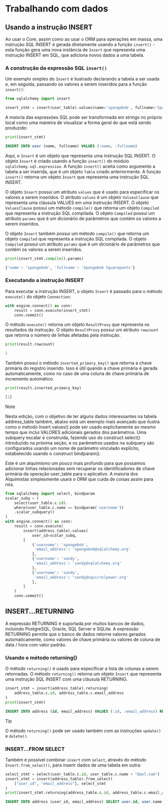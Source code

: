 # Trabalhando com dados

## Usando a instrução INSERT

Ao usar o Core, assim como ao usar o ORM para operações em massa, uma instrução SQL INSERT é gerada diretamente usando a função `insert()` - esta função gera uma nova instância de `Insert` que representa uma instrução INSERT em SQL, que adiciona novos dados a uma tabela.

### A construção da expressão SQL `insert()`

Um exemplo simples do `Insert` é ilustrado declarando a tabela a ser usada e, em seguida, passando os valores a serem inseridos para a função `insert()`:

```python
from sqlalchemy import insert

insert_stmt = insert(user_table).values(name='spongebob', fullname='Spongebob Squarepants')
```

A maioria das expressões SQL pode ser transformada em strings no próprio local como uma maneira de visualizar a forma geral do que está sendo produzido:

```python
print(insert_stmt)
```

```sql
INSERT INTO user (name, fullname) VALUES (:name, :fullname)
```

Aqui, o `Insert` é um objeto que representa uma instrução SQL INSERT. O objeto `Insert` é criado usando a função `insert()` do módulo `sqlalchemy.sql.expression`. A função `insert()` aceita como argumento a tabela a ser inserida, que é um objeto `Table` criado anteriormente. A função `insert()` retorna um objeto `Insert` que representa uma instrução SQL INSERT.

O objeto `Insert` possui um atributo `values` que é usado para especificar os valores a serem inseridos. O atributo `values` é um objeto `ValuesClause` que representa uma cláusula VALUES em uma instrução INSERT. O objeto `ValuesClause` possui um método `compile()` que retorna um objeto `Compiled` que representa a instrução SQL compilada. O objeto `Compiled` possui um atributo `params` que é um dicionário de parâmetros que contém os valores a serem inseridos.

O objeto `Insert` também possui um método `compile()` que retorna um objeto `Compiled` que representa a instrução SQL compilada. O objeto `Compiled` possui um atributo `params` que é um dicionário de parâmetros que contém os valores a serem inseridos.

```python
print(insert_stmt.compile().params)
```

```python
{'name': 'spongebob', 'fullname': 'Spongebob Squarepants'}
```

### Executando a instrução INSERT

Para executar a instrução INSERT, o objeto `Insert` é passado para o método `execute()` do objeto `Connection`:

```python
with engine.connect() as conn:
    result = conn.execute(insert_stmt)
    conn.commit()
```

O método `execute()` retorna um objeto `ResultProxy` que representa os resultados da instrução. O objeto `ResultProxy` possui um atributo `rowcount` que retorna o número de linhas afetadas pela instrução.

```python
print(result.rowcount)
```

```python
1
```

Também possui o método `inserted_primary_key()` que retorna a chave primária do registro inserido. Isso é útil quando a chave primária é gerada automaticamente, como no caso de uma coluna de chave primária de incremento automático.

```python
print(result.inserted_primary_key)
```

```python
[1]
```

> [!Note]
> 
> Nesta edição, com o objetivo de ter alguns dados interessantes na tabela address_table também, abaixo está um exemplo mais avançado que ilustra como o método Insert.values() pode ser usado explicitamente ao mesmo tempo que inclui VALORES adicionais gerados dos parâmetros. Uma subquery escalar é construída, fazendo uso do construct select() introduzido na próxima seção, e os parâmetros usados ​​na subquery são configurados usando um nome de parâmetro vinculado explícito, estabelecido usando o construct bindparam().
> 
> Este é um alquimismo um pouco mais profundo para que possamos adicionar linhas relacionadas sem recuperar os identificadores de chave primária da operação user_table para o aplicativo. A maioria dos Alquimistas simplesmente usará o ORM que cuida de coisas assim para nós.
>
> ```python
> from sqlalchemy import select, bindparam
> scalar_subq = (
>     select(user_table.c.id).
>     where(user_table.c.name == bindparam('username'))
>     .scalar_subquery()
> )
> with engine.connect() as conn:
>     result = conn.execute(
>         insert(address_table).values(
>             user_id=scalar_subq,
>         [
>             {'username': 'spongebob',
>              'email_address': 'spongebob@sqlalchemy.org'
>             },
>             {'username': 'sandy',
>              'email_address': 'sandy@sqlalchemy.org'
>             },
>             {'username': 'sandy',
>              'email_address': 'sandy@squirrelpower.org'
>             },
>         ]
>     )
>     conn.commit()
> ```

## INSERT...RETURNING

A expressão RETURNING é suportada por muitos bancos de dados, incluindo PostgreSQL, Oracle, SQL Server e SQLite. A expressão RETURNING permite que o banco de dados retorne valores gerados automaticamente, como valores de chave primária ou valores de coluna de data / hora com valor padrão.

### Usando o método returning()

O método `returning()` é usado para especificar a lista de colunas a serem retornadas. O método `returning()` retorna um objeto `Insert` que representa uma instrução SQL INSERT com uma cláusula RETURNING.

```python
insert_stmt = insert(address_table).returning(
    address_table.c.id, address_table.c.email_address
)
print(insert_stmt)
```

```sql
INSERT INTO address (id, email_address) VALUES (:id, :email_address) RETURNING address.id, address.email_address
```

> [!tip]
> 
> O método `returning()` pode ser usado também com as instruções `update()` e `delete()`.
>

### INSERT...FROM SELECT

Também é possível combinar `insert` com `select`, através do método `Insert.from_select()`, para inserir dados de uma tabela em outra:

```python
select_stmt = select(user_table.c.id, user_table.c.name + "@aol.com")
insert_stmt = insert(address_table).from_select(
    ["user_id", "email_address"], select_stmt
)
print(insert_stmt.returning(address_table.c.id, address_table.c.email_address))
```

```sql
INSERT INTO address (user_id, email_address) SELECT user.id, user.name || :name_1 AS anon_1 FROM user RETURNING address.id, address.email_address
```
